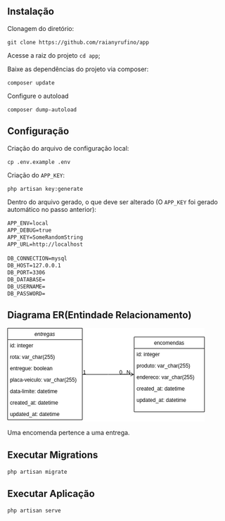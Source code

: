 ## Instalação 

Clonagem do diretório:
```
git clone https://github.com/raianyrufino/app
```

Acesse a raiz do projeto `cd app`;

Baixe as dependências do projeto via composer:
```
composer update
```

Configure o autoload
```
composer dump-autoload
```

## Configuração
Criação do arquivo de configuração local:
```
cp .env.example .env
```

Criação do `APP_KEY`:
```
php artisan key:generate
```

Dentro do arquivo gerado, o que deve ser alterado (O `APP_KEY` foi gerado automático no passo anterior):
```
APP_ENV=local
APP_DEBUG=true
APP_KEY=SomeRandomString
APP_URL=http://localhost

DB_CONNECTION=mysql
DB_HOST=127.0.0.1
DB_PORT=3306
DB_DATABASE=
DB_USERNAME=
DB_PASSWORD=
```

## Diagrama ER(Entindade Relacionamento)

![diagrama er](./diagrama.png)

Uma encomenda pertence a uma entrega.

## Executar Migrations
```
php artisan migrate
```

## Executar Aplicação
```
php artisan serve
```
